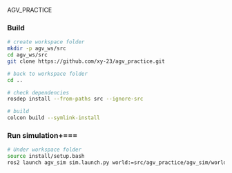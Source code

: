 AGV_PRACTICE

### Build
```bash
# create workspace folder
mkdir -p agv_ws/src
cd agv_ws/src
git clone https://github.com/xy-23/agv_practice.git

# back to workspace folder
cd ..

# check dependencies
rosdep install --from-paths src --ignore-src

# build
colcon build --symlink-install
```

### Run simulation+===
```bash
# Under workspace folder
source install/setup.bash
ros2 launch agv_sim sim.launch.py world:=src/agv_practice/agv_sim/worlds/wall.world
```